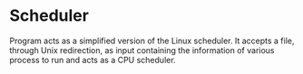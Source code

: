 # Scheduler
Program acts as a simplified version of the Linux scheduler. It accepts a file, through Unix redirection, as input containing the information of various process to run and acts as a CPU scheduler.
